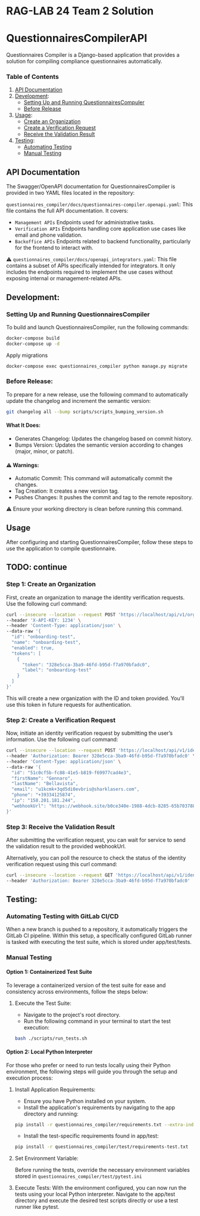# RAG-LAB 24 Team 2 Solution

# QuestionnairesCompilerAPI

Questionnaires Compiler is a Django-based application that provides a solution for compiling compliance questionnaires automatically.

### Table of Contents
1. [API Documentation](#API-Documentation)
2. [Development](#Development):
   * [Setting Up and Running QuestionnairesCompuler](#Setting-Up-and-Running-QuestionnairesCompiler)
   * [Before Release](#Before-Release)
3. [Usage](#Usage):
    * [Create an Organization](#Step-1-Create-an-Organization)
    * [Create a Verification Request](#Step-2-Create-a-Verification-Request)
    * [Receive the Validation Result](#Step-3-Receive-the-Validation-Result)
4. [Testing](#Testing):
   * [Automating Testing](#Automating-Testing-with-GitLab-CI/CD)
   * [Manual Testing](#Manual-Testing)


## API Documentation
The Swagger/OpenAPI documentation for QuestionnairesCompiler is provided in two YAML files located in the repository:

`questionnaires_compiler/docs/questionnaires-compiler.openapi.yaml`: This file contains the full API documentation. 
It covers:
* `Management APIs` Endpoints used for administrative tasks.
* `Verification APIs` Endpoints handling core application use cases like email and phone validation.
* `Backoffice APIs` Endpoints related to backend functionality, particularly for the frontend to interact with.

:warning: `questionnaires_compiler/docs/openapi_integrators.yaml`: This file contains a subset of APIs specifically intended for integrators. It only includes the endpoints required to implement the use cases without exposing internal or management-related APIs.


## Development:

### Setting Up and Running QuestionnairesCompiler

To build and launch QuestionnairesCompiler, run the following commands:

```bash
docker-compose build
docker-compose up -d
```

Apply migrations
``` bash
docker-compose exec questionnaires_compiler python manage.py migrate
```


### Before Release:

To prepare for a new release, use the following command to automatically update the changelog and increment the semantic version:

```bash
git changelog all --bump scripts/scripts_bumping_version.sh
```

#### What It Does:
* Generates Changelog: Updates the changelog based on commit history.
* Bumps Version: Updates the semantic version according to changes (major, minor, or patch).

#### :warning: Warnings:
* Automatic Commit: This command will automatically commit the changes.
* Tag Creation: It creates a new version tag.
* Pushes Changes: It pushes the commit and tag to the remote repository.

:warning: Ensure your working directory is clean before running this command.


## Usage

After configuring and starting QuestionnairesCompiler, follow these steps to use the application to compile questionnaire.
## TODO: continue
### Step 1: Create an Organization
First, create an organization to manage the identity verification requests. Use the following curl command:

```bash
curl --insecure --location --request POST 'https://localhost/api/v1/organization' \
--header 'X-API-KEY: 1234' \
--header 'Content-Type: application/json' \
--data-raw '{
  "id": "onboarding-test",
  "name": "onboarding-test",
  "enabled": true,
  "tokens": [
    {
      "token": "328e5cca-3ba9-46fd-b95d-f7a970bfadc0",
      "label": "onboarding-test"
    }
  ]
}'
```

This will create a new organization with the ID and token provided. You'll use this token in future requests for authentication.

### Step 2: Create a Verification Request
Now, initiate an identity verification request by submitting the user’s information. Use the following curl command:

```bash
curl --insecure --location --request POST 'https://localhost/api/v1/identity-verification' \
--header 'Authorization: Bearer 328e5cca-3ba9-46fd-b95d-f7a970bfadc0' \
--header 'Content-Type: application/json' \
--data-raw '{
  "id": "51c0cf5b-fc88-41e5-b819-f69977cad4e3",
  "firstName": "Gennaro",
  "lastName": "Bellavista",
  "email": "u1kcmk+3qd5di0evbris@sharklasers.com",
  "phone": "+39334125874",
  "ip": "158.201.181.244",
  "webhookUrl": "https://webhook.site/b0ce340e-1988-4dcb-8285-65b7037885d9"
}'
```

### Step 3: Receive the Validation Result
After submitting the verification request, you can wait for service to send the validation result to the provided webhookUrl.

Alternatively, you can poll the resource to check the status of the identity verification request using this curl command:

```bash
curl --insecure --location --request GET 'https://localhost/api/v1/identity-verification/51c0cf5b-fc88-41e5-b819-f69977cad4e3' \
--header 'Authorization: Bearer 328e5cca-3ba9-46fd-b95d-f7a970bfadc0'
```

## Testing:

### Automating Testing with GitLab CI/CD
When a new branch is pushed to a repository, it automatically triggers the GitLab CI pipeline. Within this setup, a specifically configured GitLab runner is tasked with executing the test suite, which is stored under app/test/tests.


### Manual Testing


#### Option 1: Containerized Test Suite

To leverage a containerized version of the test suite for ease and consistency across environments, follow the steps below:


1. Execute the Test Suite:

   * Navigate to the project's root directory.
   * Run the following command in your terminal to start the test execution: 
   ```bash 
   bash ./scripts/run_tests.sh
   ```

#### Option 2: Local Python Interpreter

For those who prefer or need to run tests locally using their Python environment, the following steps will guide you through the setup and execution process:

1. Install Application Requirements:
   * Ensure you have Python installed on your system.
   * Install the application's requirements by navigating to the app directory and running:

   ```bash
   pip install -r questionnaires_compiler/requirements.txt --extra-index-url https://pypi.intranet.bit4id.com/simple
   
   ```
   * Install the test-specific requirements found in app/test:
   ```bash
   pip install -r questionnaires_compiler/test/requirements-test.txt

   ```
2. Set Environment Variable:

      Before running the tests, override the necessary environment variables stored in  `questionnaires_compiler/test/pytest.ini`
   
3. Execute Tests:
   With the environment configured, you can now run the tests using your local Python interpreter. Navigate to the app/test directory and execute the desired test scripts directly or use a test runner like pytest.

